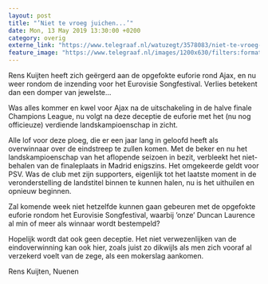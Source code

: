 ```yaml
---
layout: post
title: "’Niet te vroeg juichen...’"
date: Mon, 13 May 2019 13:30:00 +0200
category: overig
externe_link: "https://www.telegraaf.nl/watuzegt/3578083/niet-te-vroeg-juichen"
feature_image: "https://www.telegraaf.nl/images/1200x630/filters:format(jpeg):quality(80)/cdn-kiosk-api.telegraaf.nl/257a2e00-756d-11e9-b1c7-02d2fb1aa1d7.jpg"
---
```


<p class="intro">Rens Kuijten heeft zich geërgerd aan de opgefokte euforie rond Ajax, en nu weer rondom de inzending voor het Eurovisie Songfestival. Verlies betekent dan een domper van jewelste...</p> <p>Was alles kommer en kwel voor Ajax na de uitschakeling in de halve finale Champions League, nu volgt na deze deceptie de euforie met het (nu nog officieuze) verdiende landskampioenschap in zicht.</p><p>Alle lof voor deze ploeg, die er een jaar lang in geloofd heeft als overwinnaar over de eindstreep te zullen komen. Met de beker en nu het landskampioenschap van het aflopende seizoen in bezit, verbleekt het niet-behalen van de finaleplaats in Madrid enigszins. Het omgekeerde geldt voor PSV. Was de club met zijn supporters, eigenlijk tot het laatste moment in de veronderstelling de landstitel binnen te kunnen halen, nu is het uithuilen en opnieuw beginnen.</p><p>Zal komende week niet hetzelfde kunnen gaan gebeuren met de opgefokte euforie rondom het Eurovisie Songfestival, waarbij ’onze’ Duncan Laurence al min of meer als winnaar wordt bestempeld?</p><p>Hopelijk wordt dat ook geen deceptie. Het niet verwezenlijken van de eindoverwinning kan ook hier, zoals juist zo dikwijls als men zich vooraf al verzekerd voelt van de zege, als een mokerslag aankomen.</p><p>Rens Kuijten, Nuenen</p>
